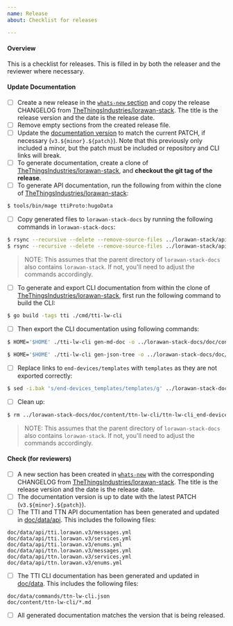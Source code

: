 ```yaml
---
name: Release
about: Checklist for releases

---
```


<!--
Please check items along as you follow the release process.
-->

#### Overview

This is a checklist for releases. This is filled in by both the releaser and the reviewer where necessary.


#### Update Documentation

- [ ] Create a new release in the [`whats-new` section](https://github.com/TheThingsIndustries/lorawan-stack-docs/tree/master/doc/content/whats-new) and copy the release CHANGELOG from [TheThingsIndustries/lorawan-stack](https://github.com/TheThingsIndustries/lorawan-stack). The title is the release version and the date is the release date.
- [ ] Remove empty sections from the created release file.
- [ ] Update the [documentation version](https://github.com/TheThingsIndustries/lorawan-stack-docs/blob/master/doc/config/_default/config.toml#L28) to match the current PATCH, if necessary (`v3.${minor}.${patch}`). Note that this previously only included a minor, but the patch must be included or repository and CLI links will break.
- [ ] To generate documentation, create a clone of [TheThingsIndustries/lorawan-stack](https://github.com/TheThingsIndustries/lorawan-stack), and **checkout the git tag of the release**.
- [ ] To generate API documentation, run the following from within the clone of [TheThingsIndustries/lorawan-stack](https://github.com/TheThingsIndustries/lorawan-stack): 

```bash
$ tools/bin/mage ttiProto:hugoData
```

- [ ] Copy generated files to `lorawan-stack-docs` by running the following commands in `lorawan-stack-docs`:

```bash
$ rsync --recursive --delete --remove-source-files ../lorawan-stack/api/ttn.lorawan.v3/ ./doc/data/api/ttn.lorawan.v3/
$ rsync --recursive --delete --remove-source-files ../lorawan-stack/api/tti.lorawan.v3/ ./doc/data/api/tti.lorawan.v3/
```

> NOTE: This assumes that the parent directory of `lorawan-stack-docs` also contains `lorawan-stack`. If not, you'll need to adjust the commands accordingly.

- [ ] To generate and export CLI documentation from within the clone of [TheThingsIndustries/lorawan-stack](https://github.com/TheThingsIndustries/lorawan-stack), first run the following command to build the CLI:

```bash
$ go build -tags tti ./cmd/tti-lw-cli
```

- [ ] Then export the CLI documentation using following commands:

```bash
$ HOME='$HOME' ./tti-lw-cli gen-md-doc -o ../lorawan-stack-docs/doc/content/ttn-lw-cli
```

```bash
$ HOME='$HOME' ./tti-lw-cli gen-json-tree -o ../lorawan-stack-docs/doc/data/commands
```

- [ ] Replace links to `end-devices/templates` with `templates` as they are not exported correctly:

```bash
$ sed -i.bak 's/end-devices_templates/templates/g' ../lorawan-stack-docs/doc/content/ttn-lw-cli/ttn-lw-cli_end-devices.md
```

- [ ] Clean up:

```bash
$ rm ../lorawan-stack-docs/doc/content/ttn-lw-cli/ttn-lw-cli_end-devices.md.bak
```

> NOTE: This assumes that the parent directory of `lorawan-stack-docs` also contains `lorawan-stack`. If not, you'll need to adjust the commands accordingly.

#### Check (for reviewers)

- [ ] A new section has been created in [`whats-new`](doc/content/whats-new) with the corresponding CHANGELOG from [TheThingsIndustries/lorawan-stack](https://github.com/TheThingsIndustries/lorawan-stack). The title is the release version and the date is the release date.
- [ ] The documentation version is up to date with the latest PATCH (`v3.${minor}.${patch}`).
- [ ] The TTI and TTN API documentation has been generated and updated in [doc/data/api](https://github.com/TheThingsIndustries/lorawan-stack-docs/blob/master/doc/data/api). This includes the following files:

```
doc/data/api/tti.lorawan.v3/messages.yml
doc/data/api/tti.lorawan.v3/services.yml
doc/data/api/tti.lorawan.v3/enums.yml
doc/data/api/ttn.lorawan.v3/messages.yml
doc/data/api/ttn.lorawan.v3/services.yml
doc/data/api/ttn.lorawan.v3/enums.yml
```

- [ ] The TTI CLI documentation has been generated and updated in [doc/data](https://github.com/TheThingsIndustries/lorawan-stack-docs/blob/master/doc/data). This includes the following files:

```
doc/data/commands/ttn-lw-cli.json
doc/content/ttn-lw-cli/*.md
```

- [ ] All generated documentation matches the version that is being released.
